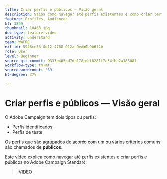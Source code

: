 ```yaml
---
title: Criar perfis e públicos — Visão geral
description: Saiba como navegar até perfis existentes e como criar perfis e públicos.
feature: Profiles, Audiences
kt: 3899
thumbnail: 18463.jpg
doc-type: feature video
activity: understand
team: WWFRE
exl-id: 5948ce53-0d12-4768-912a-9edb0b9b6f2b
role: User
level: Beginner
source-git-commit: 9333e405cd7db178cebf0281f7a34fbb2a183081
workflow-type: tm+mt
source-wordcount: '69'
ht-degree: 37%

---
```


# Criar perfis e públicos — Visão geral

O Adobe Campaign tem dois tipos ou perfis:

* Perfis identificados
* Perfis de teste

Os perfis que são agrupados de acordo com um ou vários critérios comuns são chamados de **públicos**.

Este vídeo explica como navegar até perfis existentes e criar perfis e públicos no Adobe Campaign Standard.

>[!VIDEO](https://video.tv.adobe.com/v/18463/?quality=12)
